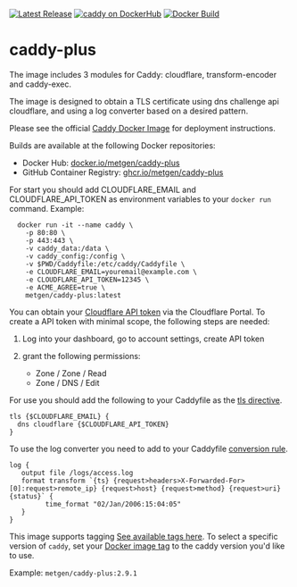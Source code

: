 [![Latest Release][version-image]][version-url]
[![caddy on DockerHub][dockerhub-image]][dockerhub-url]
[![Docker Build][gh-actions-image]][gh-actions-url]

# caddy-plus

The image includes 3 modules for Caddy: cloudflare, transform-encoder and caddy-exec.

The image is designed to obtain a TLS certificate using dns challenge api cloudflare, and using a log converter based on a desired pattern.

Please see the official [Caddy Docker Image](https://hub.docker.com/_/caddy) for deployment instructions.

Builds are available at the following Docker repositories:

* Docker Hub: [docker.io/metgen/caddy-plus](https://hub.docker.com/repository/docker/metgen/caddy-plus)
* GitHub Container Registry: [ghcr.io/metgen/caddy-plus](https://ghcr.io/metgen/caddy-plus)

For start you should add CLOUDFLARE_EMAIL and CLOUDFLARE_API_TOKEN as environment variables to your `docker run` command. Example:

      docker run -it --name caddy \
        -p 80:80 \
        -p 443:443 \
        -v caddy_data:/data \
        -v caddy_config:/config \
        -v $PWD/Caddyfile:/etc/caddy/Caddyfile \
        -e CLOUDFLARE_EMAIL=youremail@example.com \
        -e CLOUDFLARE_API_TOKEN=12345 \
        -e ACME_AGREE=true \
        metgen/caddy-plus:latest
           
 You can obtain your [Cloudflare API token](https://support.cloudflare.com/hc/en-us/articles/200167836-Managing-API-Tokens-and-Keys) via the Cloudflare Portal. To create a API token with minimal scope, the following steps are needed:
   1. Log into your dashboard, go to account settings, create API token
   2. grant the following permissions:

      * Zone / Zone / Read
      * Zone / DNS / Edit
      
For use you should add the following to your Caddyfile as the [tls directive](https://caddyserver.com/docs/caddyfile/directives/tls#tls). 

   ```
   tls {$CLOUDFLARE_EMAIL} { 
     dns cloudflare {$CLOUDFLARE_API_TOKEN}
   }
   ```
To use the log converter you need to add to your Caddyfile [conversion rule](https://github.com/caddyserver/transform-encoder).   
   ```
   log {
      output file /logs/access.log 
      format transform `{ts} {request>headers>X-Forwarded-For>[0]:request>remote_ip} {request>host} {request>method} {request>uri} {status}` {
            time_format "02/Jan/2006:15:04:05"
      }
   }
   ```

This image supports tagging [See available tags here](https://hub.docker.com/r/metgen/caddy-plus/tags). To select a specific version of `caddy`, set your [Docker image tag](https://docs.docker.com/engine/reference/run/#imagetag) to the caddy version you'd like to use. 

   Example: `metgen/caddy-plus:2.9.1`

[version-image]: https://img.shields.io/github/v/release/metgen/caddy-plus?style=for-the-badge
[version-url]: https://github.com/metgen/caddy-plus/releases

[gh-actions-image]: https://img.shields.io/github/actions/workflow/status/metgen/caddy-plus/main.yml?style=for-the-badge
[gh-actions-url]: [https://github.com/metgen/caddy-plus/actions](https://github.com/metgen/caddy-plus/actions)

[dockerhub-image]: https://img.shields.io/docker/pulls/metgen/caddy-plus?label=DockerHub%20Pulls&style=for-the-badge
[dockerhub-url]: https://hub.docker.com/r/metgen/caddy-plus
